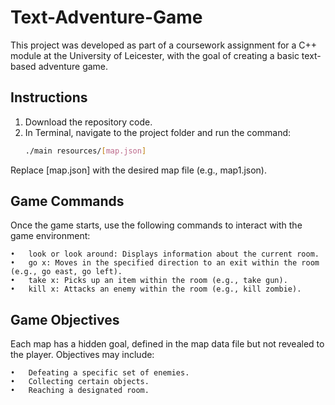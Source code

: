 # Text-Adventure-Game

This project was developed as part of a coursework assignment for a C++ module at the University of Leicester, with the goal of creating a basic text-based adventure game.

## Instructions

1. Download the repository code.
2. In Terminal, navigate to the project folder and run the command:
   ```bash
   ./main resources/[map.json]
Replace [map.json] with the desired map file (e.g., map1.json).

## Game Commands

Once the game starts, use the following commands to interact with the game environment:

	•	look or look around: Displays information about the current room.
	•	go x: Moves in the specified direction to an exit within the room (e.g., go east, go left).
	•	take x: Picks up an item within the room (e.g., take gun).
	•	kill x: Attacks an enemy within the room (e.g., kill zombie).

## Game Objectives

Each map has a hidden goal, defined in the map data file but not revealed to the player. Objectives may include:

	•	Defeating a specific set of enemies.
	•	Collecting certain objects.
	•	Reaching a designated room.
